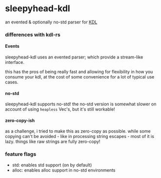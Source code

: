 # sleepyhead-kdl
an evented & optionally no-std parser for [KDL](https://kdl.dev/)

### differences with kdl-rs
#### Events
sleepyhead-kdl uses an evented parser; which provide a stream-like interface.

this has the pros of being really fast and allowing for flexibility in how you consume your kdl, at the cost of some convenience for a lot of typical use cases.
#### no-std
sleepyhead-kdl supports no-std! 
the no-std version is somewhat slower on account of using `heapless` Vec's, but it's still workable!
#### zero-copy-ish
as a challenge, i tried to make this as zero-copy as possible. while some copying can't be avoided - like in processing string escapes - most of it is lazy. things like raw strings are fully zero-copy!

### feature flags
- std: enables std support (on by default)
- alloc: enables alloc support in no-std environments 
